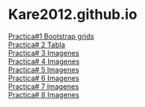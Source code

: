 # Kare2012.github.io
<a href="https://kare2012.github.io/BootstrapNew/Practica1Bootstrapgrids.html">Practica#1 Bootstrap grids</a><br>
<a href="https://kare2012.github.io/BootstrapNew/Practica2Tabla.html">Practica# 2 Tabla</a><br>
<a href="https://Kare2012.github.io/BootstrapNew/Practica3Imagenes.html">Practica# 3 Imagenes</a><br>
<a href="https://Kare2012.github.io/BootstrapNew/Practica4Formulario.html">Practica# 4 Imagenes</a><br>
<a href="https://Kare2012.github.io/BootstrapNew/Practica5.html">Practica# 5 Imagenes</a><br>
<a href="https://Kare2012.github.io/BootstrapNew/Practica6.html">Practica# 6 Imagenes</a><br>
<a href="https://Kare2012.github.io/BootstrapNew/Practica7.html">Practica# 7 Imagenes</a><br>
<a href="https://Kare2012.github.io/BootstrapNew/Practica8.html">Practica# 8 Imagenes</a><br>
